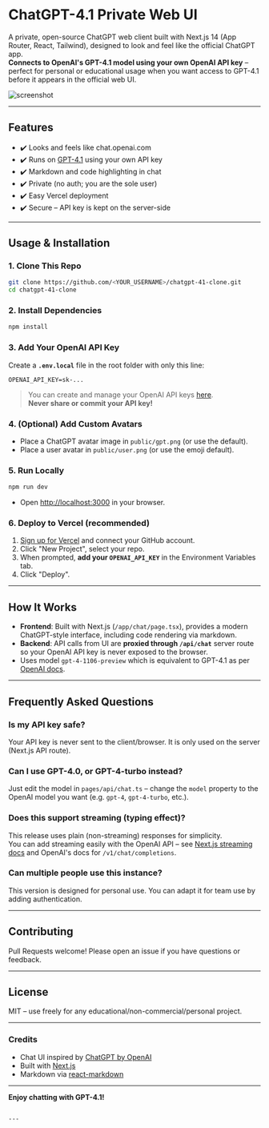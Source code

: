 # ChatGPT-4.1 Private Web UI

A private, open-source ChatGPT web client built with Next.js 14 (App Router, React, Tailwind), designed to look and feel like the official ChatGPT app.  
**Connects to OpenAI's GPT-4.1 model using your own OpenAI API key** – perfect for personal or educational usage when you want access to GPT-4.1 before it appears in the official web UI.

![screenshot](./screenshot.png)

---

## Features

- ✔️ Looks and feels like chat.openai.com
- ✔️ Runs on [GPT-4.1](https://platform.openai.com/docs/models/gpt-4-and-gpt-4-turbo) using your own API key  
- ✔️ Markdown and code highlighting in chat
- ✔️ Private (no auth; you are the sole user)
- ✔️ Easy Vercel deployment
- ✔️ Secure – API key is kept on the server-side

---

## Usage & Installation

### 1. Clone This Repo

```bash
git clone https://github.com/<YOUR_USERNAME>/chatgpt-41-clone.git
cd chatgpt-41-clone
```

### 2. Install Dependencies

```bash
npm install
```

### 3. Add Your OpenAI API Key

Create a **`.env.local`** file in the root folder with only this line:
```
OPENAI_API_KEY=sk-...
```
> You can create and manage your OpenAI API keys [here](https://platform.openai.com/api-keys).  
> **Never share or commit your API key!**

### 4. (Optional) Add Custom Avatars

- Place a ChatGPT avatar image in `public/gpt.png` (or use the default).
- Place a user avatar in `public/user.png` (or use the emoji default).

### 5. Run Locally

```bash
npm run dev
```
- Open [http://localhost:3000](http://localhost:3000) in your browser.

### 6. Deploy to Vercel (recommended)

1. [Sign up for Vercel](https://vercel.com/signup) and connect your GitHub account.
2. Click "New Project", select your repo.
3. When prompted, **add your `OPENAI_API_KEY`** in the Environment Variables tab.
4. Click "Deploy".

---

## How It Works

- **Frontend**: Built with Next.js (`/app/chat/page.tsx`), provides a modern ChatGPT-style interface, including code rendering via markdown.
- **Backend**: API calls from UI are **proxied through `/api/chat`** server route so your OpenAI API key is never exposed to the browser.
- Uses model `gpt-4-1106-preview` which is equivalent to GPT-4.1 as per [OpenAI docs](https://platform.openai.com/docs/models/gpt-4-and-gpt-4-turbo).

---

## Frequently Asked Questions

### Is my API key safe?

Your API key is never sent to the client/browser. It is only used on the server (Next.js API route).

### Can I use GPT-4.0, or GPT-4-turbo instead?

Just edit the model in `pages/api/chat.ts` – change the `model` property to the OpenAI model you want (e.g. `gpt-4`, `gpt-4-turbo`, etc.).

### Does this support streaming (typing effect)?

This release uses plain (non-streaming) responses for simplicity.  
You can add streaming easily with the OpenAI API – see [Next.js streaming docs](https://nextjs.org/docs/app/building-your-application/routing/route-handlers#streaming) and OpenAI's docs for `/v1/chat/completions`.

### Can multiple people use this instance?

This version is designed for personal use. You can adapt it for team use by adding authentication.

---

## Contributing

Pull Requests welcome! Please open an issue if you have questions or feedback.

---

## License

MIT – use freely for any educational/non-commercial/personal project.

---

### Credits

- Chat UI inspired by [ChatGPT by OpenAI](https://chat.openai.com/)
- Built with [Next.js](https://nextjs.org/)
- Markdown via [react-markdown](https://github.com/remarkjs/react-markdown)

---

**Enjoy chatting with GPT-4.1!**

```

---